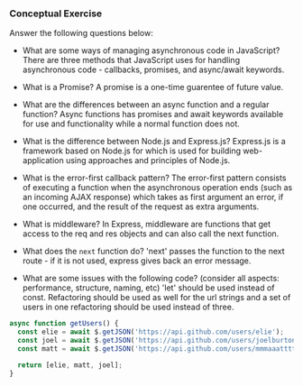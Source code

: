 ### Conceptual Exercise

Answer the following questions below:

- What are some ways of managing asynchronous code in JavaScript?
There are three methods that JavaScript uses for handling asynchronous code - callbacks, promises, and async/await keywords.

- What is a Promise?
A promise is a one-time guarentee of future value.

- What are the differences between an async function and a regular function?
Async functions has promises and await keywords available for use and functionality while a normal function does not.

- What is the difference between Node.js and Express.js?
Express.js is a framework based on Node.js for which is used for building web-application using approaches and principles of Node.js.

- What is the error-first callback pattern?
The error-first pattern consists of executing a function when the asynchronous operation ends (such as an incoming AJAX response) which takes as first argument an error, if one occurred, and the result of the request as extra arguments.

- What is middleware?
In Express, middleware are functions that get access to the req and res objects and can also call the next function.

- What does the `next` function do?
'next' passes the function to the next route - if it is not used, express gives back an error message.

- What are some issues with the following code? (consider all aspects: performance, structure, naming, etc)
'let' should be used instead of const. Refactoring should be used as well for the url strings and a set of users in one refactoring should be used instead of three. 

```js
async function getUsers() {
  const elie = await $.getJSON('https://api.github.com/users/elie');
  const joel = await $.getJSON('https://api.github.com/users/joelburton');
  const matt = await $.getJSON('https://api.github.com/users/mmmaaatttttt');

  return [elie, matt, joel];
}
```
